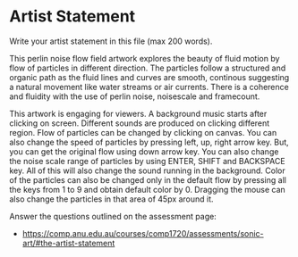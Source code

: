 # Artist Statement

Write your artist statement in this file (max 200 words).

This perlin noise flow field artwork explores the beauty of fluid motion by flow of particles in different direction. The particles follow a structured and organic path as the fluid lines and curves are smooth, continous suggesting a natural movement like water streams or air currents. There is a coherence and fluidity with the use of perlin noise, noisescale and framecount. 

This artwork is engaging for viewers. A background music starts after clicking on screen. Different sounds are produced on clicking different region. Flow of particles can be changed by clicking on canvas. You can also change the speed of particles by pressing left, up, right arrow key. But, you can get the original flow using down arrow key. You can also change the noise scale range of particles by using ENTER, SHIFT and BACKSPACE key. All of this will also change the sound running in the background. Color of the particles can also be changed only in the default flow by pressing all the keys from 1 to 9 and obtain default color by 0. Dragging the mouse can also change the particles in that area of 45px around it.  




Answer the questions outlined on the assessment page:
- https://comp.anu.edu.au/courses/comp1720/assessments/sonic-art/#the-artist-statement